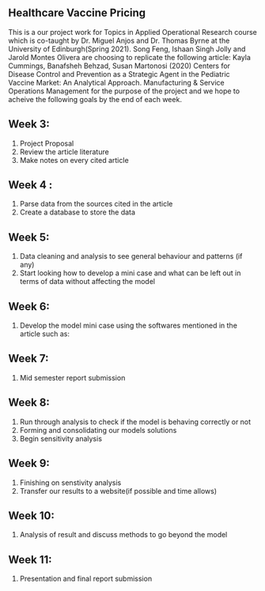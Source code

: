 ## Healthcare Vaccine Pricing


This is a our project work for Topics in Applied Operational Research course which is co-taught by Dr. Miguel Anjos and Dr. Thomas Byrne at the University of Edinburgh(Spring 2021). Song Feng, Ishaan Singh Jolly and Jarold Montes Olivera are choosing to replicate the following article: Kayla Cummings, Banafsheh Behzad, Susan Martonosi (2020) Centers for Disease Control and Prevention as a Strategic Agent in the Pediatric Vaccine Market: An Analytical Approach. Manufacturing & Service Operations Management for the purpose of the project and we hope to acheive the following goals by the end of each week. 

## Week 3:
1. Project Proposal 
2. Review the article literature 
3. Make notes on every cited article 

## Week 4 : 
1. Parse data from the sources cited in the article 
2. Create a database to store the data 

## Week 5:  
1. Data cleaning and analysis to see general behaviour and patterns (if any) 
2. Start looking how to develop a mini case and what can be left out in terms of data without affecting the model 

## Week 6:  
1. Develop the model mini case using the softwares mentioned in the article such as:


## Week 7:  
1. Mid semester report submission 
         

## Week 8:  
1. Run through analysis to check if the model is behaving correctly or not 
2. Forming and consolidating our models solutions 
3. Begin sensitivity analysis 

## Week 9:  
1. Finishing on senstivity analysis 
2. Transfer our results to a website(if possible and time allows) 

## Week 10:  
1. Analysis of result and discuss methods to go beyond the model 

## Week 11:  
1. Presentation and final report submission 

